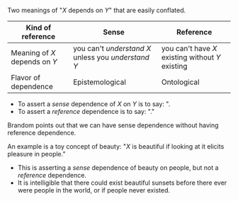 Two meanings of "$X$ depends on $Y$" that are easily conflated.

| Kind of reference      | Sense | Reference |
| ----------- | ----------- |-----------|
| Meaning of $X$ depends on $Y$      | you can't *understand* $X$ unless you *understand* $Y$       | you can't have $X$ existing without $Y$ existing |
| Flavor of dependence   | Epistemological        | Ontological |

- To assert a *sense* dependence of $X$ on $Y$ is to say: ".
- To assert a *reference* dependence is to say: "."

Brandom points out that we can have sense dependence without having reference dependence.

An example is a toy concept of beauty: "$X$ is beautiful if looking at it elicits pleasure in people."
 - This is asserting a *sense* dependence of beauty on people, but not a *reference* dependence.
 - It is intelligible that there could exist beautiful sunsets before there ever were people in the world, or if people never existed.